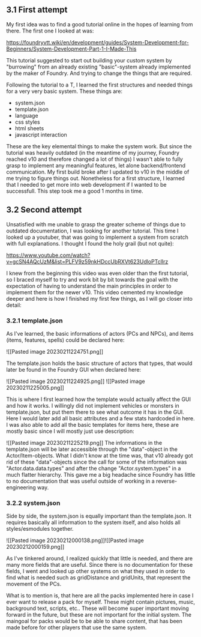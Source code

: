 ## 3.1 First attempt 

My first idea was to find a good tutorial online in the hopes of learning from there.
The first one I looked at was: 

https://foundryvtt.wiki/en/development/guides/System-Development-for-Beginners/System-Development-Part-1-I-Made-This

This tutorial suggested to start out building your custom system by "burrowing" from an already existing "basic"-system already implemented by the maker of Foundry. And trying to change the things that are required.

Following the tutorial to a T, I learned the first structures and needed things for a very very basic system. These things are:
- system.json
- template.json
- language
- css styles
- html sheets
- javascript interaction

These are the key elemental things to make the system work. But since the tutorial was heavily outdated (in the meantime of my journey, Foundry reached v10 and therefore changed a lot of things) I wasn't able to fully grasp to implement any meaningful features, let alone backend/frontend communication. My first build broke after I updated to v10 in the middle of me trying to figure things out. Nonetheless for a first structure, I learned that I needed to get more into web development if I wanted to be successfull. This step took me a good 1 months in time.

## 3.2 Second attempt

Unsatisfied with me unable to grasp the greater scheme of things due to outdated documentation, I was looking for another tutorial. This time I looked up a youtuber, that was going to implement a system from scratch with full explanations. I thought I found the holy grail (but not quite):

https://www.youtube.com/watch?v=gcSN4AQcUzM&list=PLFV9z59nkHDccUbRXVt623UdloPTclIrz

I knew from the beginning this video was even older than the first tutorial, so I braced myself to try and work bit by bit towards the goal with the expectation of having to understand the main principles in order to implement them for the newer v10. This video cemented my knowledge deeper and here is how I finished my first few things, as I will go closer into detail:

### 3.2.1 template.json

As I've learned, the basic informations of actors (PCs and NPCs), and items (items, features, spells) could be declared here:

![[Pasted image 20230211224751.png]]

The template.json holds the basic structure of actors that types, that would later be found in the Foundry GUI when declared here:

![[Pasted image 20230211224925.png]]
![[Pasted image 20230211225005.png]]

This is where I first learned how the template would actually affect the GUI and how it works. I willingly did not implement vehicles or monsters in template.json, but put them there to see what outcome it has in the GUI. Here I would later add all basic attributes and a few stats hardcoded in here.
I was also able to add all the basic templates for items here, these are mostly basic since I will mostly just use description:

![[Pasted image 20230211225219.png]]
The informations in the template.json will be later accessible through the "data"-object in the Actor/Item-objects. What I didn't know at the time was, that v10 already got rid of these "data"-objects since the call for some of the information was "Actor.data.data.types" and after the change "Actor.system.types" in a much flatter hierarchy. This gave me a big headache since Foundry has little to no documentation that was useful outside of working in a reverse-engineering way.

### 3.2.2 system.json

Side by side, the system.json is equally important than the template.json. It requires basically all information to the system itself, and also holds all styles/esmodules together.

![[Pasted image 20230212000138.png]]![[Pasted image 20230212000159.png]]

As I've tinkered around, I realized quickly that little is needed, and there are many more fields that are useful. Since there is no documentation for these fields, I went and looked up other systems on what they used in order to find what is needed such as gridDistance and gridUnits, that represent the movement of the PCs. 

What is to mention is, that here are all the packs implemented here in case I ever want to release a pack for myself. These might contain pictures, music, background text, scripts, etc.. These will become super important moving forward in the future, but these are not important for the initial system. The maingoal for packs would be to be able to share content, that has been made before for other players that use the same system.


